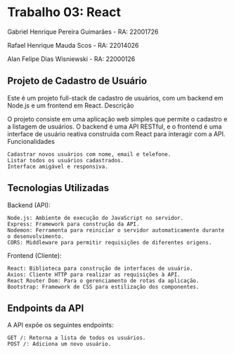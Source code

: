 # Trabalho 03: React

Gabriel Henrique Pereira Guimarães - RA: 22001726

Rafael Henrique Mauda Scos - RA: 22014026

Alan Felipe Dias Wisniewski - RA: 22000126

## Projeto de Cadastro de Usuário

Este é um projeto full-stack de cadastro de usuários, com um backend em Node.js e um frontend em React.
Descrição

O projeto consiste em uma aplicação web simples que permite o cadastro e a listagem de usuários. O backend é uma API RESTful, e o frontend é uma interface de usuário reativa construída com React para interagir com a API.
Funcionalidades

    Cadastrar novos usuários com nome, email e telefone.
    Listar todos os usuários cadastrados.
    Interface amigável e responsiva.

## Tecnologias Utilizadas

Backend (API):

    Node.js: Ambiente de execução do JavaScript no servidor.
    Express: Framework para construção da API.
    Nodemon: Ferramenta para reiniciar o servidor automaticamente durante o desenvolvimento.
    CORS: Middleware para permitir requisições de diferentes origens.

Frontend (Cliente):

    React: Biblioteca para construção de interfaces de usuário.
    Axios: Cliente HTTP para realizar as requisições à API.
    React Router Dom: Para o gerenciamento de rotas da aplicação.
    Bootstrap: Framework de CSS para estilização dos componentes.

## Endpoints da API

A API expõe os seguintes endpoints:

    GET /: Retorna a lista de todos os usuários.
    POST /: Adiciona um novo usuário.

